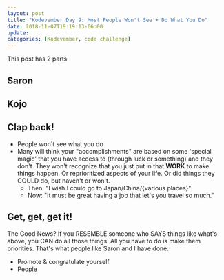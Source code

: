 ```yaml
---
layout: post
title: "Kodevember Day 9: Most People Won't See + Do What You Do"
date: 2018-11-07T19:19:13-06:00
update: 
categories: [Kodevember, code challenge]
---
```

This post has 2 parts

## Saron
## Kojo

## Clap back!
-  People won't see what you do
-  Many will think your "accomplishments" are based on some 'special magic' that you have access to (through luck or something) and they don't. They won't recognize that you just put in that **WORK** to make things happen. Or reprioritized aspects of your life. Or did things they COULD do, but haven't or won't.
    +  Then: "I wish I could go to Japan/China/{various places}"
    +  Now: "It must be great having a job that let's you travel so much."

## Get, get, get it!
The Good News? If you RESEMBLE someone who SAYS things like what's above, you CAN do all those things. All you have to do is make them priorities. That's what people like Saron and I have done.
-  Promote & congratulate yourself
-  People 